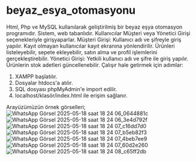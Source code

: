 # beyaz_esya_otomasyonu
Html, Php ve MySQL kullanılarak geliştirilmiş bir beyaz eşya otomasyon programıdır.
Sistem, web tabanlıdır. Kullanıcılar Müşteri veya Yönetici Girişi seçenekleriyle girişyaparlar.
Müşteri Girişi: Kullanıcı adı ve şifreyle giriş yapılır. Kayıt olmayan kullanıcılar kayıt
ekranına yönlendirilir. Ürünleri listeleyebilir, sepete ekleyebilir, satın alma ve profil
işlemlerini gerçekleştirebilir.
Yönetici Girişi: Yetkili kullanıcı adı ve şifre ile giriş yapılır. Ürünlerin stok adetleri
güncellenebilir.
Çalışır hale getirmek için adımlar:
1. XAMPP başlatılır.
2. Dosyalar htdocs'a atılır.
3. SQL dosyası phpMyAdmin'e import edilir.
4. localhost/klasör/index.html ile erişim sağlanır.

Arayüzümüzün örnek görselleri;
![WhatsApp Görsel 2025-05-18 saat 18 24 06_0644881c](https://github.com/user-attachments/assets/444ede75-c64c-4e3e-8cee-e2c264d96a32)
![WhatsApp Görsel 2025-05-18 saat 18 24 06_3e4d792f](https://github.com/user-attachments/assets/2743952e-8e8f-4ceb-b462-5f097f4e2004)
![WhatsApp Görsel 2025-05-18 saat 18 24 07_c16dd7d0](https://github.com/user-attachments/assets/5262683f-4a6d-47b2-92c8-506fa767b842)
![WhatsApp Görsel 2025-05-18 saat 18 24 07_b5eb82f3](https://github.com/user-attachments/assets/f7b6796b-02e2-4297-89ff-6241fe436325)
![WhatsApp Görsel 2025-05-18 saat 18 24 07_4beb7ee9](https://github.com/user-attachments/assets/519193bb-4453-41e0-9bab-d6ba52f86ff6)
![WhatsApp Görsel 2025-05-18 saat 18 24 07_60d2e260](https://github.com/user-attachments/assets/4f946cac-d6db-4c93-b31b-7ba3ae1a2a8c)
![WhatsApp Görsel 2025-05-18 saat 18 24 08_c65ff2db](https://github.com/user-attachments/assets/523e68ac-6645-4d53-bba5-090ee168b728)











